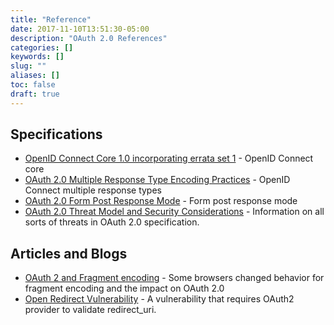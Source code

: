 ```yaml
---
title: "Reference"
date: 2017-11-10T13:51:30-05:00
description: "OAuth 2.0 References"
categories: []
keywords: []
slug: ""
aliases: []
toc: false
draft: true
---
```



## Specifications


* [OpenID Connect Core 1.0 incorporating errata set 1](http://openid.net/specs/openid-connect-core-1_0.html#OAuth.Responses) - OpenID Connect core
* [OAuth 2.0 Multiple Response Type Encoding Practices](http://openid.net/specs/oauth-v2-multiple-response-types-1_0.html) - OpenID Connect multiple response types 
* [OAuth 2.0 Form Post Response Mode](http://openid.net/specs/oauth-v2-form-post-response-mode-1_0.html) - Form post response mode
* [OAuth 2.0 Threat Model and Security Considerations](https://tools.ietf.org/html/rfc6819) - Information on all sorts of threats in OAuth 2.0 specification.


## Articles and Blogs

* [OAuth 2 and Fragment encoding](http://www.thread-safe.com/2014/05/oauth-2-and-fragment-encoding.html) - Some browsers changed behavior for fragment encoding and the impact on OAuth 2.0
* [Open Redirect Vulnerability](https://weblog.bulknews.net/covert-redirect-vulnerability-with-oauth-2-2c1f3083b1b4#.t1ldg8xf8) - A vulnerability that requires OAuth2 provider to validate redirect_uri.




